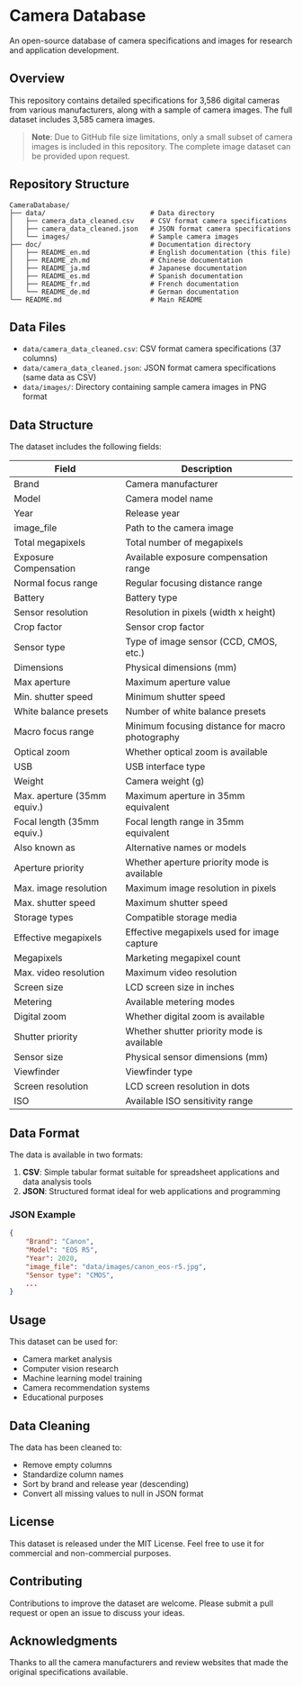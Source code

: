 # Camera Database

An open-source database of camera specifications and images for research and application development.

## Overview

This repository contains detailed specifications for 3,586 digital cameras from various manufacturers, along with a sample of camera images. The full dataset includes 3,585 camera images.

> **Note**: Due to GitHub file size limitations, only a small subset of camera images is included in this repository. The complete image dataset can be provided upon request.




## Repository Structure

```
CameraDatabase/
├── data/                          # Data directory
│   ├── camera_data_cleaned.csv    # CSV format camera specifications
│   ├── camera_data_cleaned.json   # JSON format camera specifications
│   └── images/                    # Sample camera images
├── doc/                           # Documentation directory
│   ├── README_en.md               # English documentation (this file)
│   ├── README_zh.md               # Chinese documentation
│   ├── README_ja.md               # Japanese documentation
│   ├── README_es.md               # Spanish documentation
│   ├── README_fr.md               # French documentation
│   └── README_de.md               # German documentation
└── README.md                      # Main README
```




## Data Files

- `data/camera_data_cleaned.csv`: CSV format camera specifications (37 columns)
- `data/camera_data_cleaned.json`: JSON format camera specifications (same data as CSV)
- `data/images/`: Directory containing sample camera images in PNG format

## Data Structure

The dataset includes the following fields:

| Field | Description |
|-------|-------------|
| Brand | Camera manufacturer |
| Model | Camera model name |
| Year | Release year |
| image_file | Path to the camera image |
| Total megapixels | Total number of megapixels |
| Exposure Compensation | Available exposure compensation range |
| Normal focus range | Regular focusing distance range |
| Battery | Battery type |
| Sensor resolution | Resolution in pixels (width x height) |
| Crop factor | Sensor crop factor |
| Sensor type | Type of image sensor (CCD, CMOS, etc.) |
| Dimensions | Physical dimensions (mm) |
| Max aperture | Maximum aperture value |
| Min. shutter speed | Minimum shutter speed |
| White balance presets | Number of white balance presets |
| Macro focus range | Minimum focusing distance for macro photography |
| Optical zoom | Whether optical zoom is available |
| USB | USB interface type |
| Weight | Camera weight (g) |
| Max. aperture (35mm equiv.) | Maximum aperture in 35mm equivalent |
| Focal length (35mm equiv.) | Focal length range in 35mm equivalent |
| Also known as | Alternative names or models |
| Aperture priority | Whether aperture priority mode is available |
| Max. image resolution | Maximum image resolution in pixels |
| Max. shutter speed | Maximum shutter speed |
| Storage types | Compatible storage media |
| Effective megapixels | Effective megapixels used for image capture |
| Megapixels | Marketing megapixel count |
| Max. video resolution | Maximum video resolution |
| Screen size | LCD screen size in inches |
| Metering | Available metering modes |
| Digital zoom | Whether digital zoom is available |
| Shutter priority | Whether shutter priority mode is available |
| Sensor size | Physical sensor dimensions (mm) |
| Viewfinder | Viewfinder type |
| Screen resolution | LCD screen resolution in dots |
| ISO | Available ISO sensitivity range |

## Data Format

The data is available in two formats:

1. **CSV**: Simple tabular format suitable for spreadsheet applications and data analysis tools
2. **JSON**: Structured format ideal for web applications and programming

### JSON Example

```json
{
    "Brand": "Canon",
    "Model": "EOS R5",
    "Year": 2020,
    "image_file": "data/images/canon_eos-r5.jpg",
    "Sensor type": "CMOS",
    ...
}
```

## Usage

This dataset can be used for:

- Camera market analysis
- Computer vision research
- Machine learning model training
- Camera recommendation systems
- Educational purposes

## Data Cleaning

The data has been cleaned to:
- Remove empty columns
- Standardize column names
- Sort by brand and release year (descending)
- Convert all missing values to null in JSON format

## License

This dataset is released under the MIT License. Feel free to use it for commercial and non-commercial purposes.

## Contributing

Contributions to improve the dataset are welcome. Please submit a pull request or open an issue to discuss your ideas.

## Acknowledgments

Thanks to all the camera manufacturers and review websites that made the original specifications available. 